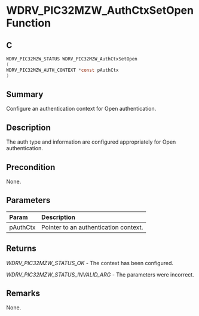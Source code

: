 # WDRV_PIC32MZW_AuthCtxSetOpen Function

## C

```c
WDRV_PIC32MZW_STATUS WDRV_PIC32MZW_AuthCtxSetOpen
(
WDRV_PIC32MZW_AUTH_CONTEXT *const pAuthCtx
)
```

## Summary

Configure an authentication context for Open authentication.  

## Description

The auth type and information are configured appropriately for Open
authentication.

## Precondition

None.  

## Parameters

| Param | Description |
|:----- |:----------- |
| pAuthCtx | Pointer to an authentication context.  

## Returns

*WDRV_PIC32MZW_STATUS_OK* - The context has been configured.

*WDRV_PIC32MZW_STATUS_INVALID_ARG* - The parameters were incorrect.
 

## Remarks

None.  


